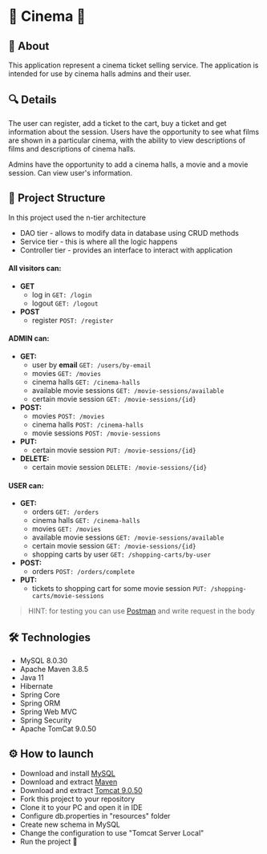 # :cinema: Cinema :cinema:

## :key:  About

This application represent a cinema ticket selling service.
The application is intended for use by cinema halls admins and their user.

## :mag:  Details

The user can register, add a ticket to the cart, buy a ticket and get information about the session. 
Users have the opportunity to see what films are shown in a particular cinema, with the ability to view 
descriptions of films and descriptions of cinema halls.

Admins have the opportunity to add a cinema halls, a movie and a movie session. Can view user's information. 

## :scroll:  Project Structure

In this project used the n-tier architecture

- DAO tier - allows to modify data in database using CRUD methods
- Service tier - this is where all the logic happens
- Controller tier - provides an interface to interact with application

#### __All visitors can:__

- __GET__
  - log in `GET: /login`
  - logout `GET: /logout`
- __POST__
  - register `POST: /register` 


#### __ADMIN can:__

- __GET:__
  - user by __email__ `GET: /users/by-email`
  - movies `GET: /movies`
  - cinema halls `GET: /cinema-halls`
  - available movie sessions `GET: /movie-sessions/available`
  - certain movie session `GET: /movie-sessions/{id}`
- __POST:__
    - movies `POST: /movies`
    - cinema halls `POST: /cinema-halls`
    - movie sessions `POST: /movie-sessions`
- __PUT:__
    - certain movie session `PUT: /movie-sessions/{id}`
- __DELETE:__
    - certain movie session `DELETE: /movie-sessions/{id}`

#### __USER can:__

- __GET:__
  - orders `GET: /orders`
  - cinema halls `GET: /cinema-halls`
  - movies `GET: /movies`
  - available movie sessions `GET: /movie-sessions/available`
  - certain movie session `GET: /movie-sessions/{id}`
  - shopping carts by user `GET: /shopping-carts/by-user`
- __POST:__
  - orders `POST: /orders/complete`
- __PUT:__
  - tickets to shopping cart for some movie session `PUT: /shopping-carts/movie-sessions`

>HINT: for testing you can use [Postman](https://web.postman.co/) and write request in the body

## :hammer_and_wrench:  Technologies

- MySQL 8.0.30
- Apache Maven 3.8.5
- Java 11 
- Hibernate
- Spring Core
- Spring ORM
- Spring Web MVC
- Spring Security
- Apache TomCat 9.0.50

## :gear:  How to launch

- Download and install [MySQL](https://dev.mysql.com/downloads/installer/)
- Download and extract [Maven](https://maven.apache.org/download.cgi)
- Download and extract [Tomcat 9.0.50](https://archive.apache.org/dist/tomcat/tomcat-9/v9.0.50/bin/)
- Fork this project to your repository
- Clone it to your PC and open it in IDE
- Configure db.properties in "resources" folder
- Create new schema in MySQL
- Change the configuration to use "Tomcat Server Local"
- Run the project :rocket:

